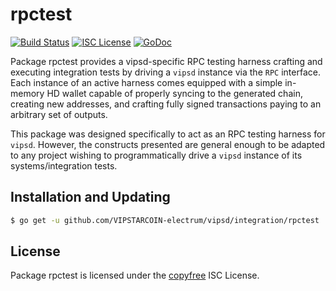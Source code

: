 rpctest
=======

[![Build Status](http://img.shields.io/travis/VIPSTARCOIN-electrum/vipsd.svg)](https://travis-ci.org/VIPSTARCOIN-electrum/vipsd)
[![ISC License](http://img.shields.io/badge/license-ISC-blue.svg)](http://copyfree.org)
[![GoDoc](https://img.shields.io/badge/godoc-reference-blue.svg)](http://godoc.org/github.com/VIPSTARCOIN-electrum/vipsd/integration/rpctest)

Package rpctest provides a vipsd-specific RPC testing harness crafting and
executing integration tests by driving a `vipsd` instance via the `RPC`
interface. Each instance of an active harness comes equipped with a simple
in-memory HD wallet capable of properly syncing to the generated chain,
creating new addresses, and crafting fully signed transactions paying to an
arbitrary set of outputs.

This package was designed specifically to act as an RPC testing harness for
`vipsd`. However, the constructs presented are general enough to be adapted to
any project wishing to programmatically drive a `vipsd` instance of its
systems/integration tests.

## Installation and Updating

```bash
$ go get -u github.com/VIPSTARCOIN-electrum/vipsd/integration/rpctest
```

## License

Package rpctest is licensed under the [copyfree](http://copyfree.org) ISC
License.

